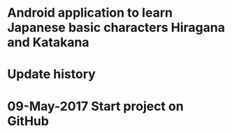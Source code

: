 ## Android application to learn Japanese basic characters Hiragana and Katakana# # Update history# 09-May-2017       Start project on GitHub
